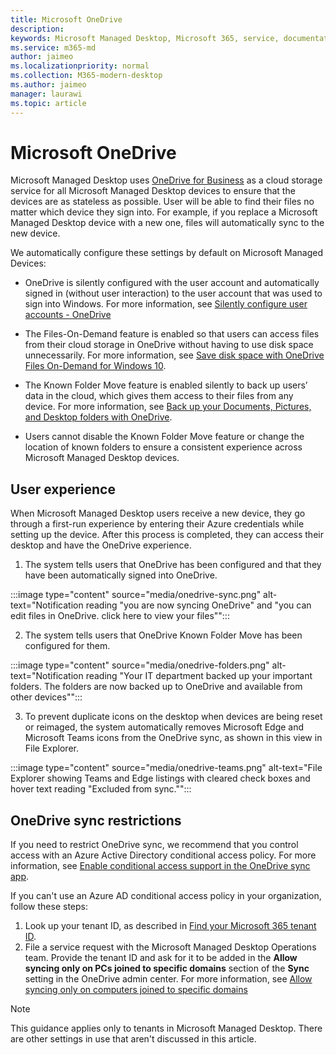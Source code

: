 ```yaml
---
title: Microsoft OneDrive
description: 
keywords: Microsoft Managed Desktop, Microsoft 365, service, documentation, apps, line-of-business apps, LOB apps
ms.service: m365-md
author: jaimeo
ms.localizationpriority: normal
ms.collection: M365-modern-desktop
ms.author: jaimeo
manager: laurawi
ms.topic: article
---
```


# Microsoft OneDrive

Microsoft Managed Desktop uses [OneDrive for Business](https://docs.microsoft.com/onedrive/plan-onedrive-enterprise) as a cloud storage service for all Microsoft Managed Desktop devices to ensure that the devices are as stateless as possible. User will be able to find their files no matter which device they sign into. For example, if you replace a Microsoft Managed Desktop device with a new one, files will automatically sync to the new device.

We automatically configure these settings by default on Microsoft Managed Devices:

- OneDrive is silently configured with the user account and automatically signed in (without user interaction) to the user account that was used to sign into Windows. For more information, see [Silently configure user accounts - OneDrive](https://docs.microsoft.com/onedrive/use-silent-account-configuration)

- The Files-On-Demand feature is enabled so that users can access files from their cloud storage in OneDrive without having to use disk space unnecessarily. For more information, see [Save disk space with OneDrive Files On-Demand for Windows 10](https://support.microsoft.com/office/save-disk-space-with-onedrive-files-on-demand-for-windows-10-0e6860d3-d9f3-4971-b321-7092438fb38e).

- The Known Folder Move feature is enabled silently to back up users’ data in the cloud, which gives them access to their files from any device. For more information, see [Back up your Documents, Pictures, and Desktop folders with OneDrive](https://support.microsoft.com/office/back-up-your-documents-pictures-and-desktop-folders-with-onedrive-d61a7930-a6fb-4b95-b28a-6552e77c3057).

- Users cannot disable the Known Folder Move feature or change the location of known folders to ensure a consistent experience across Microsoft Managed Desktop devices.

## User experience

When Microsoft Managed Desktop users receive a new device, they go through a first-run experience by entering their Azure credentials while setting up the device. After this process is completed, they can access their desktop and have the OneDrive experience.

1. The system tells users that OneDrive has been configured and that they have been automatically signed into OneDrive.

:::image type="content" source="media/onedrive-sync.png" alt-text="Notification reading "you are now syncing OneDrive" and "you can edit files in OneDrive. click here to view your files"":::

2. The system tells users that OneDrive Known Folder Move has been configured for them.

:::image type="content" source="media/onedrive-folders.png" alt-text="Notification reading "Your IT department backed up your important folders. The folders are now backed up to OneDrive and available from other devices"":::

3. To prevent duplicate icons on the desktop when devices are being reset or reimaged, the system automatically removes Microsoft Edge and Microsoft Teams icons from the OneDrive sync, as shown in this view in File Explorer.

:::image type="content" source="media/onedrive-teams.png" alt-text="File Explorer showing Teams and Edge listings with cleared check boxes and hover text reading "Excluded from sync."":::


## OneDrive sync restrictions

If you need to restrict OneDrive sync, we recommend that you control access with an Azure Active Directory conditional access policy. For more information, see
[Enable conditional access support in the OneDrive sync app](https://docs.microsoft.com/onedrive/enable-conditional-access).

If you can't use an Azure AD conditional access policy in your organization, follow these steps:

1. Look up your tenant ID, as described in [Find your Microsoft 365 tenant ID](https://docs.microsoft.com/onedrive/find-your-office-365-tenant-id).
2. File a service request with the Microsoft Managed Desktop Operations team. Provide the tenant ID and ask for it to be added in the **Allow syncing only on PCs joined to specific domains** section of the **Sync** setting in the OneDrive admin center. For more information, see [Allow syncing only on computers joined to specific domains](https://docs.microsoft.com/onedrive/allow-syncing-only-on-specific-domains)  

> [!NOTE]
> This guidance applies only to tenants in Microsoft Managed Desktop. There are other settings in use that aren't discussed in this article.
